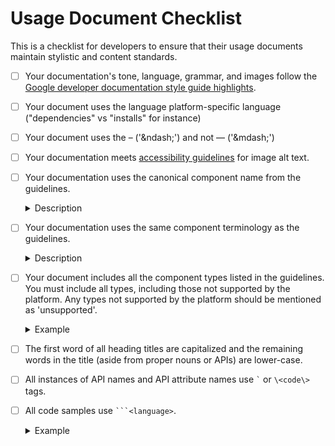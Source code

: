 # Usage Document Checklist

This is a checklist for developers to ensure that their usage documents maintain stylistic and content standards.


- [ ]  Your documentation's tone, language, grammar, and images follow the [Google developer documentation style guide highlights](https://developers.google.com/style/highlights).
- [ ]  Your document uses the language platform-specific language ("dependencies" vs "installs" for instance)
- [ ]  Your document uses the  &ndash; ('\&ndash;') and not &mdash; ('\&mdash;')
- [ ]  Your documentation meets [accessibility guidelines](https://developers.google.com/style/images#alt-text) for image alt text.
- [ ]  Your documentation uses the canonical component name from the guidelines.

	<details>
		<summary>Description</summary>

	Use the name used in <a href="https://material.io/components/">material.io/components</a>\/\<component\> instead of the API name for the platform. Reference the platform API name only when referencing the API.<br>

	For example, buttons: <br>
		 'Text button' is the canonical name, but <code>FlatButton</code> is the API name in Flutter. When describing the component or component type in the text, use 'text button' and use `FlatButton` only in either the API references or code samples.


	</details>

- [ ]  Your documentation uses the same component terminology as the guidelines.

	<details>
		<summary>Description</summary>

	Aside from API variables and parameters, use the terminology from the component guidance pages.


	For example, chips: <br>
	The <a href="https://material.io/components/chips/#anatomy">chips guidance</a> describes the use of 'thumbnails' and 'remove icon' images/icons. However, the <a href="https://material.io/develop/web/components/chips/#leading-and-trailing-icons">chips article for the web</a> uses the terminology 'leading' and 'trailing' to describe the same images/icons. 
	
	Because this documentation is focused on examples resembling those found in the guidance for material.io/components, use the terminology in the guidance.

	</details>

- [ ]  Your document includes all the component types listed in the guidelines.<br>
	You must include all types, including those not supported by the platform. Any types not supported by the platform should be mentioned as 'unsupported'.

	<details>
		<summary>Example</summary>

	The [buttons component](https://material.io/components/buttons) has 4 types: <br>
	<ul>
		<li>Text button</li>
		<li>Outlined button</li>
		<li>Contained button</li>
		<li>Toggle button</li>
	</ul>
	</details>

- [ ]  The first word of all heading titles are capitalized and the remaining words in the title (aside from proper nouns or APIs) are lower-case.
- [ ]  All instances of API names and API attribute names use <code>\`</code> or `\<code\>` tags.
- [ ]  All code samples use <code>\`\`\`\<language\></code>.

	<details>
		<summary>Example</summary>

	\`\`\`html
	\<head\> <br>
	&nbsp;&nbsp;&nbsp;&nbsp;  \<link rel="stylesheet" href="https://fonts.googleapis.com/icon?family=Material+Icons"\><br>
	\</head\><br>
	\`\`\`
	</details>
